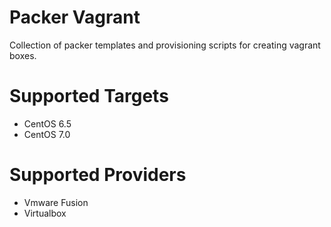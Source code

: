 Packer Vagrant
==============

Collection of packer templates and provisioning scripts for creating vagrant 
boxes.

Supported Targets
=================

- CentOS 6.5
- CentOS 7.0

Supported Providers
===================

- Vmware Fusion
- Virtualbox
